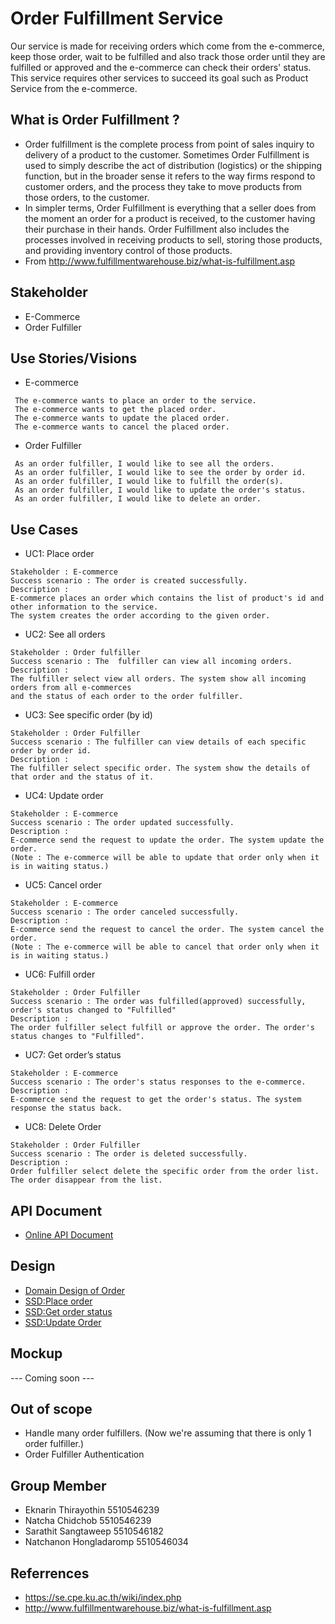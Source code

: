 # Order Fulfillment Service
 Our service is made for receiving orders which come from the e-commerce, keep those order, wait to be fulfilled and also track those order until they are fulfilled or approved and the e-commerce can check their orders' status. 
 This service requires other services to succeed its goal such as Product Service from the e-commerce.

## What is Order Fulfillment ?
* Order fulfillment is the complete process from point of sales inquiry to delivery of a product to the customer. Sometimes Order Fulfillment is used to simply describe the act of distribution (logistics) or the shipping function, but in the broader sense it refers to the way firms respond to customer orders, and the process they take to move products from those orders, to the customer.
* In simpler terms, Order Fulfillment is everything that a seller does from the moment an order for a product is received, to the customer having their purchase in their hands. Order Fulfillment also includes the processes involved in receiving products to sell, storing those products, and providing inventory control of those products.
* From http://www.fulfillmentwarehouse.biz/what-is-fulfillment.asp

## Stakeholder
* E-Commerce
* Order Fulfiller

## Use Stories/Visions

* E-commerce
```
 The e-commerce wants to place an order to the service.
 The e-commerce wants to get the placed order.
 The e-commerce wants to update the placed order.
 The e-commerce wants to cancel the placed order.
```

* Order Fulfiller
```
 As an order fulfiller, I would like to see all the orders.
 As an order fulfiller, I would like to see the order by order id.
 As an order fulfiller, I would like to fulfill the order(s).
 As an order fulfiller, I would like to update the order's status.
 As an order fulfiller, I would like to delete an order.
```

## Use Cases
* UC1: Place order
```
Stakeholder : E-commerce
Success scenario : The order is created successfully.
Description :
E-commerce places an order which contains the list of product's id and other information to the service.
The system creates the order according to the given order.
```
* UC2: See all orders
```
Stakeholder : Order fulfiller
Success scenario : The  fulfiller can view all incoming orders.
Description :
The fulfiller select view all orders. The system show all incoming orders from all e-commerces
and the status of each order to the order fulfiller.
```
* UC3: See specific order (by id)
```
Stakeholder : Order Fulfiller
Success scenario : The fulfiller can view details of each specific order by order id.
Description : 
The fulfiller select specific order. The system show the details of that order and the status of it.
```
* UC4: Update order
```
Stakeholder : E-commerce
Success scenario : The order updated successfully.
Description : 
E-commerce send the request to update the order. The system update the order.
(Note : The e-commerce will be able to update that order only when it is in waiting status.)
```
* UC5: Cancel order
```
Stakeholder : E-commerce
Success scenario : The order canceled successfully.
Description :
E-commerce send the request to cancel the order. The system cancel the order.
(Note : The e-commerce will be able to cancel that order only when it is in waiting status.)
```
* UC6: Fulfill order
```
Stakeholder : Order Fulfiller 
Success scenario : The order was fulfilled(approved) successfully, order's status changed to "Fulfilled"
Description :
The order fulfiller select fulfill or approve the order. The order's status changes to "Fulfilled".
```
* UC7: Get order’s status 
```
Stakeholder : E-commerce
Success scenario : The order's status responses to the e-commerce.
Description :
E-commerce send the request to get the order's status. The system response the status back.
```
* UC8: Delete Order
```
Stakeholder : Order Fulfiller 
Success scenario : The order is deleted successfully.
Description :
Order fulfiller select delete the specific order from the order list. The order disappear from the list. 
```
## API Document
* [Online API Document](https://docs.google.com/document/d/1L6OOY9A68hwQ-QJjaWAAZAKGnS31ZiXh1P3-_lgny4s/edit?usp=sharing)

## Design
* [Domain Design of Order](https://docs.google.com/drawings/d/1d1F-2GIwgM1IFwb965FvPROm4TsFpRhgsky5ZbVx0i4/edit?usp=sharing)
* [SSD:Place order](https://docs.google.com/drawings/d/1XZY_FO9gRhPT2xQOgvdKUU1Gy6yEnUnTmgivQnZfEsQ/edit?usp=sharing)
* [SSD:Get order status](https://docs.google.com/drawings/d/1U-1y4WC9OOypi7_ME-ieggCHqoAw2igp735n1NtPqyY/edit?usp=sharing)
* [SSD:Update Order](https://docs.google.com/drawings/d/12zj5KmVS9yWLgFNWEQY1IOlcXtSIw07xulZCbQDIIdY/edit?usp=sharing)
 
## Mockup
--- Coming soon ---

## Out of scope
* Handle many order fulfillers. (Now we're assuming that there is only 1 order fulfiller.)
* Order Fulfiller Authentication

## Group Member
* Eknarin Thirayothin	   5510546239
* Natcha  Chidchob 		    5510546239
* Sarathit  Sangtaweep 	 5510546182
* Natchanon Hongladaromp 5510546034

## Referrences
* https://se.cpe.ku.ac.th/wiki/index.php
* http://www.fulfillmentwarehouse.biz/what-is-fulfillment.asp


